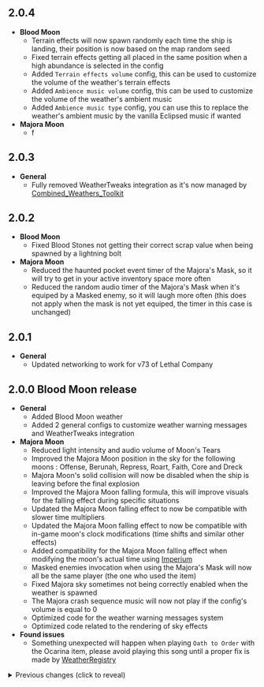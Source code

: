 ## 2.0.4
- **Blood Moon**
    - Terrain effects will now spawn randomly each time the ship is landing, their position is now based on the map random seed
    - Fixed terrain effects getting all placed in the same position when a high abundance is selected in the config
    - Added `Terrain effects volume` config, this can be used to customize the volume of the weather's terrain effects
    - Added `Ambience music volume` config, this can be used to customize the volume of the weather's ambient music
    - Added `Ambience music type` config, you can use this to replace the weather's ambient music by the vanilla Eclipsed music if wanted
- **Majora Moon**
    - f

## 2.0.3
- **General**
    - Fully removed WeatherTweaks integration as it's now managed by [Combined_Weathers_Toolkit](https://thunderstore.io/c/lethal-company/p/Zigzag/Combined_Weathers_Toolkit/)

## 2.0.2
- **Blood Moon**
    - Fixed Blood Stones not getting their correct scrap value when being spawned by a lightning bolt
- **Majora Moon**
    - Reduced the haunted pocket event timer of the Majora's Mask, so it will try to get in your active inventory space more often
    - Reduced the random audio timer of the Majora's Mask when it's equiped by a Masked enemy, so it will laugh more often (this does not apply when the mask is not yet equiped, the timer in this case is unchanged)

## 2.0.1
- **General**
    - Updated networking to work for v73 of Lethal Company

## 2.0.0 Blood Moon release
- **General**
    - Added Blood Moon weather
    - Added 2 general configs to customize weather warning messages and WeatherTweaks integration
- **Majora Moon**
    - Reduced light intensity and audio volume of Moon's Tears
    - Improved the Majora Moon position in the sky for the following moons : Offense, Berunah, Repress, Roart, Faith, Core and Dreck
    - Majora Moon's solid collision will now be disabled when the ship is leaving before the final explosion
    - Improved the Majora Moon falling formula, this will improve visuals for the falling effect during specific situations
    - Updated the Majora Moon falling effect to now be compatible with slower time multipliers
    - Updated the Majora Moon falling effect to now be compatible with in-game moon's clock modifications (time shifts and similar other effects)
    - Added compatibility for the Majora Moon falling effect when modifying the moon's actual time using [Imperium](https://thunderstore.io/c/lethal-company/p/giosuel/Imperium/)
    - Masked enemies invocation when using the Majora's Mask will now all be the same player (the one who used the item)
    - Fixed Majora sky sometimes not being correctly enabled when the weather is spawned
    - The Majora crash sequence music will now not play if the config's volume is equal to 0
    - Optimized code for the weather warning messages system
    - Optimized code related to the rendering of sky effects
- **Found issues**
    - Something unexpected will happen when playing `Oath to Order` with the Ocarina item, please avoid playing this song until a proper fix is made by [WeatherRegistry](https://thunderstore.io/c/lethal-company/p/mrov/WeatherRegistry/)

<details><summary>Previous changes (click to reveal)</summary>

## 1.1.11
- Added custom colors for some combined weathers names
- Updated `LegendWeather.WeatherInfo` to now be replaced with `WeatherDefinition` provided by [WeatherRegistry](https://thunderstore.io/c/lethal-company/p/mrov/WeatherRegistry/) 0.7.0+
- All patches related to the Majora Moon will now do nothing if the Majora Moon weather is disabled in the config

## 1.1.10
- Hotfix 2 for Company moons

## 1.1.9
- Updated combined weathers integration

## 1.1.8
- Hotfix for Company moons

## 1.1.7
- When the Faceless model version is activated in the config, the Majora's Mask will now be reskined to match the vanilla look of the moon
- Fixed `Automatic model selection` config being broken since last update
- Added new combined weathers effects when [CodeRebirth](https://thunderstore.io/c/lethal-company/p/XuXiaolan/CodeRebirth/) or [MrovWeathers](https://thunderstore.io/c/lethal-company/p/mrov/MrovWeathers/) are installed
- Improved the Majora Moon position in the sky for the following moons : Triskelion, March and Adamance
- The Majora Timer UI is now more accurate by 1 second
- The weather will now work on Company moons when activating `Company Moon compatibility` config (false by default). You may also need to remove the company moons names in the blacklist section of WeatherRegistery

## 1.1.6
- Added [WeatherTweaks](https://thunderstore.io/c/lethal-company/p/mrov/WeatherTweaks/) integration : 4 combined weathers effects, and 5 more if you have [LethalElementsBeta](https://thunderstore.io/c/lethal-company/p/v0xx/LethalElementsBeta/) installed
- Added Joy, Dice and Baldy model version (can be activated in the config)
- Improved the Majora Moon position in the sky for the following moons : EGypt, Noctis, Terra and Luigis Mansion
- Fixed the eclipsed sun texture not being detected during a combined weather effect between Eclipsed and Majora Moon
- Adjusted the Majora Timer UI position a bit

## 1.1.5
- Recompiled for v70

## 1.1.4
- Fixed `Automatic model selection` config with new conditions so it should now be synced between players

## 1.1.3
- Added Boomy, Owl and Abibabou model version (can be activated in the config)
- Added `Automatic model selection` config, you can activate it to have the model be automatically selected based on your installed mods and some specific conditions
- Re-added the Majora weather warning message, now fixed with a custom system that will not cause message display issues

## 1.1.2
- Improved the Majora Moon position in the sky for Skelaah's Wild Moons
- The weather is now blacklisted on Black Mesa
- Removed the Majora weather warning message (that is displayed when you land on a planet for the first time with the Majora Moon active). Will be re-added if the vanilla 'save display tip code' is fixed in the future

## 1.1.1
- Removed dead players end of round camera effects

## 1.1.0
- Added compatibility for the Ocarina item in [ChillaxScraps](https://thunderstore.io/c/lethal-company/p/Zigzag/ChillaxScraps/)
    - Play `Oath to Order` in altitude during the final timer to play a special animation !
    - Sun's Song is now banned when the Majora Moon is active
- Planet fog removal during the Majora weather is now handled by the Majora sky effect directly instead of the Moon
    - This change allows the planet fog to be reverted during specific events, such as when going into the facility
    - Inside fog should no longer be removed
- Improved the Majora Timer UI position for different screen resolution
- Added a bit of bloom in the Majora purple sky
- The moon surface material is no longer double-sided
- Adjusted Moon's Tears audio a bit

## 1.0.2
- Added the Faceless model version (can be activated in the config)
- Improved the Majora Moon position in the sky for the following : Moons of Otherworldly Oddity, Nightmare Moons, Harvest Moons, Kast, Ganimedes, Sector-0, Secret Labs, Orion, Aquatis, Wither

## 1.0.1
- Fixed texture on the Majora Head for the N64 model version
- Fixed Masked enemies invocation having the wrong player suit when playing in singleplayer
- The weather is now blacklisted on Cosmocos
- Improved the Majora Moon default position in the sky for custom moons
- Improved wind speed (sky clouds speed) modification on custom moons
- Improved the Majora Moon position in the sky for almost all Wesley's Moons

## 1.0.0 Initial release
- Added Majora Moon weather

</details>